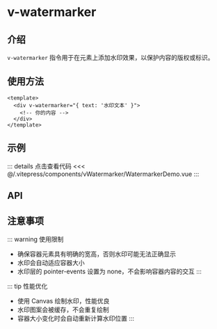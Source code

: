 # v-watermarker

## 介绍

`v-watermarker` 指令用于在元素上添加水印效果，以保护内容的版权或标识。

## 使用方法

```vue
<template>
  <div v-watermarker="{ text: '水印文本' }">
    <!-- 你的内容 -->
  </div>
</template>
```

## 示例

<WatermarkerDemo />

::: details 点击查看代码
<<< @/.vitepress/components/vWatermarker/WatermarkerDemo.vue
:::

## API

<ApiTable :data="data" />

## 注意事项

::: warning 使用限制

- 确保容器元素具有明确的宽高，否则水印可能无法正确显示
- 水印会自动适应容器大小
- 水印层的 pointer-events 设置为 none，不会影响容器内容的交互
  :::

::: tip 性能优化

- 使用 Canvas 绘制水印，性能优良
- 水印图案会被缓存，不会重复绘制
- 容器大小变化时会自动重新计算水印位置
  :::

<script setup>
import WatermarkerDemo from '../.vitepress/components/vWatermarker/WatermarkerDemo.vue'
import ApiTable from "../.vitepress/components/ApiTable.vue" 

const data = [
    {
        name: "text",
        type: "string",
        required: false,
        default: "水印文本",
        description: "水印文本内容"
    },
    {
        name: "direction",
        type: "string",
        required: false,
        default: "diagonal",
        description: "水印方向，可选值：'horizontal'（水平）/'vertical'（垂直）/ 'diagonal'（对角线）"
    },
    {
        name: "fontSize",
        type: "number",
        required: false,
        default: 16,
        description: "字体大小"
    },
    {
        name: "fontFamily",
        type: "string",
        required: false,
        default: "Arial",
        description: "字体族"
    },
    {
        name: "textColor",
        type: "string",
        required: false,
        default: "#000000",
        description: "文字颜色"
    },
    {
        name: "opacity",
        type: "number",
        required: false,
        default: 0.1,
        description: "透明度"
    },
    {
        name: "gap",
        type: "number",
        required: false,
        default: 100,
        description: "水印之间的间距"
    },
    {
        name: "zIndex",
        type: "number",
        required: false,
        default: 1000,
        description: "水印层级"
    }
]
</script>
